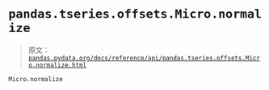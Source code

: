 # `pandas.tseries.offsets.Micro.normalize`

> 原文：[`pandas.pydata.org/docs/reference/api/pandas.tseries.offsets.Micro.normalize.html`](https://pandas.pydata.org/docs/reference/api/pandas.tseries.offsets.Micro.normalize.html)

```py
Micro.normalize
```
